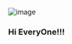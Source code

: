 ![image](https://github.com/Dingrajak/Dingrajak/assets/156158251/ba87ff01-b1c6-42b7-8a26-3543f0b09fb3)

### Hi EveryOne!!!


<!--
**Dingrajak/Dingrajak** is a ✨ _special_ ✨ repository because its `README.md` (this file) appears on your GitHub profile.

Here are some ideas to get you started:

- 🔭 I’m currently working on ...
- 🌱 I’m currently learning ...
- 👯 I’m looking to collaborate on ...
- 🤔 I’m looking for help with ...
- 💬 Ask me about ...
- 📫 How to reach me: ...
- 😄 Pronouns: ...
- ⚡ Fun fact: ...
-->

